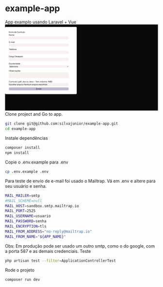 # example-app
App examplo usando Laravel + Vue 
![](https://raw.githubusercontent.com/silvajunior/example-app/refs/heads/main/example-app_laravel_vue.png)
Clone project and Go to app.
```bash
git clone git@github.com:silvajunior/example-app.git
cd example-app
```
Instale dependências
```bash
composer install
npm install
```
Copie o .env.example para .env
```bash
cp .env.example .env
```
Para teste de envio de e-mail foi usado o Mailtrap.
Vá em .env e altere para seu usuário e senha.
```bash
MAIL_MAILER=smtp
#MAIL_SCHEME=null
MAIL_HOST=sandbox.smtp.mailtrap.io
MAIL_PORT=2525
MAIL_USERNAME=usuario
MAIL_PASSWORD=senha
MAIL_ENCRYPTION=tls
MAIL_FROM_ADDRESS="no-reply@mailtrap.io"
MAIL_FROM_NAME="${APP_NAME}"
```
Obs: Em produção pode ser usado um outro smtp, como o do google, com a porta 587 e as demais credenciais.
Teste
```bash
php artisan test --filter=ApplicationControllerTest
```
Rode o projeto
```bash
composer run dev
```
